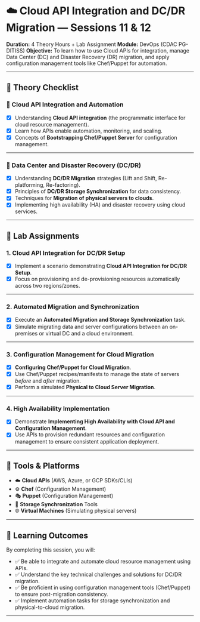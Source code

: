 # ☁️ Cloud API Integration and DC/DR Migration — Sessions 11 & 12

**Duration:** 4 Theory Hours + Lab Assignment
**Module:** DevOps (CDAC PG-DITISS)
**Objective:** To learn how to use Cloud APIs for integration, manage Data Center (DC) and Disaster Recovery (DR) migration, and apply configuration management tools like Chef/Puppet for automation.

---

## 📘 **Theory Checklist**

### 🔗 Cloud API Integration and Automation
- [x] Understanding **Cloud API integration** (the programmatic interface for cloud resource management).
- [x] Learn how APIs enable automation, monitoring, and scaling.
- [x] Concepts of **Bootstrapping Chef/Puppet Server** for configuration management.

---

### 🏢 Data Center and Disaster Recovery (DC/DR)
- [x] Understanding **DC/DR Migration** strategies (Lift and Shift, Re-platforming, Re-factoring).
- [x] Principles of **DC/DR Storage Synchronization** for data consistency.
- [x] Techniques for **Migration of physical servers to clouds**.
- [x] Implementing high availability (HA) and disaster recovery using cloud services.

---

## 🧪 **Lab Assignments**

### 1. Cloud API Integration for DC/DR Setup
- [x] Implement a scenario demonstrating **Cloud API Integration for DC/DR Setup**.
- [x] Focus on provisioning and de-provisioning resources automatically across two regions/zones.

---

### 2. Automated Migration and Synchronization
- [x] Execute an **Automated Migration and Storage Synchronization** task.
- [x] Simulate migrating data and server configurations between an on-premises or virtual DC and a cloud environment.

---

### 3. Configuration Management for Cloud Migration
- [x] **Configuring Chef/Puppet for Cloud Migration**.
- [x] Use Chef/Puppet recipes/manifests to manage the state of servers *before* and *after* migration.
- [x] Perform a simulated **Physical to Cloud Server Migration**.

---

### 4. High Availability Implementation
- [x] Demonstrate **Implementing High Availability with Cloud API and Configuration Management**.
- [x] Use APIs to provision redundant resources and configuration management to ensure consistent application deployment.

---

## 🧰 **Tools & Platforms**
- ☁️ **Cloud APIs** (AWS, Azure, or GCP SDKs/CLIs)
- ⚙️ **Chef** (Configuration Management)
- 🎭 **Puppet** (Configuration Management)
- 💾 **Storage Synchronization** Tools
- 🌐 **Virtual Machines** (Simulating physical servers)

---

## 🎯 **Learning Outcomes**
By completing this session, you will:
- ✅ Be able to integrate and automate cloud resource management using APIs.
- ✅ Understand the key technical challenges and solutions for DC/DR migration.
- ✅ Be proficient in using configuration management tools (Chef/Puppet) to ensure post-migration consistency.
- ✅ Implement automation tasks for storage synchronization and physical-to-cloud migration.

---
